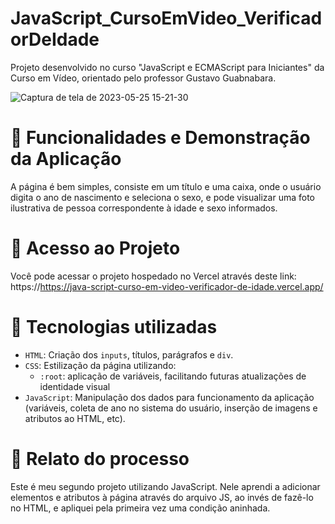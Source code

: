 # JavaScript_CursoEmVideo_VerificadorDeIdade
Projeto desenvolvido no curso "JavaScript e ECMAScript para Iniciantes" da Curso em Vídeo, orientado pelo professor Gustavo Guabnabara.

![Captura de tela de 2023-05-25 15-21-30](https://github.com/karinoniesko/JavaScript_CursoEmVideo_VerificadorDeIdade/assets/126200406/c4e4fa94-b1ad-4e23-9981-10772affc094)

# :round_pushpin: Funcionalidades e Demonstração da Aplicação
A página é bem simples, consiste em um título e uma caixa, onde o usuário digita o ano de nascimento e seleciona o sexo, e pode visualizar uma foto ilustrativa de pessoa correspondente à idade e sexo informados.

# :round_pushpin: Acesso ao Projeto
Você pode acessar o projeto hospedado no Vercel através deste link: https://https://java-script-curso-em-video-verificador-de-idade.vercel.app/

# :round_pushpin: Tecnologias utilizadas
- `HTML`: Criação dos `inputs`, títulos, parágrafos e `div`.
- `CSS`: Estilização da página utilizando:
  - `:root`: aplicação de variáveis, facilitando futuras atualizações de identidade visual
- `JavaScript`: Manipulação dos dados para funcionamento da aplicação (variáveis, coleta de ano no sistema do usuário, inserção de imagens e atributos ao HTML, etc).
  
# :round_pushpin: Relato do processo
Este é meu segundo projeto utilizando JavaScript. Nele aprendi a adicionar elementos e atributos à página através do arquivo JS, ao invés de fazê-lo no HTML, e apliquei pela primeira vez uma condição aninhada.

